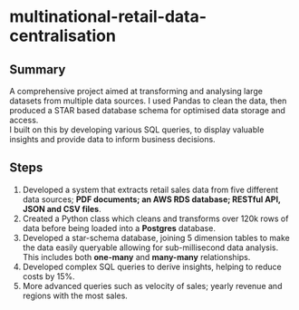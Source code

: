 # multinational-retail-data-centralisation

## Summary
A comprehensive project aimed at transforming and analysing large datasets from multiple data sources. I used Pandas to clean the data, then produced a STAR based database schema for optimised data storage and access. <br>
I built on this by developing various SQL queries, to display valuable insights and provide data to inform business decisions. 

## Steps
1. Developed a system that extracts retail sales data from five different data sources; **PDF documents; an AWS RDS database; RESTful API, JSON and CSV files**. 
2. Created a Python class which cleans and transforms over 120k rows of data before being loaded into a **Postgres** database.
3. Developed a star-schema database, joining 5 dimension tables to make the data easily queryable allowing for sub-millisecond data analysis. This includes both **one-many** and **many-many** relationships.
4. Developed complex SQL queries to derive insights, helping to reduce costs by 15%. 
5. More advanced queries such as velocity of sales; yearly revenue and regions with the most sales. 
